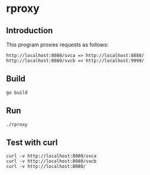 # rproxy

## Introduction

This program proxies requests as follows:

```
http://localhost:8080/svca => http://localhost:8888/
http://localhost:8080/svcb => http://localhost:9999/
```

## Build

```
go build
```

## Run

```
./rproxy
```

## Test with curl

```
curl -v http://localhost:8080/svca
curl -v http://localhost:8080/svcb
curl -v http://localhost:8080/
```
